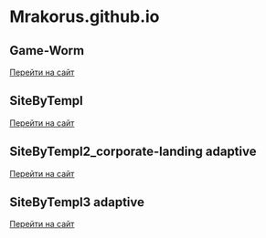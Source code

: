 # Mrakorus.github.io

## Game-Worm 

[Перейти на сайт](http://Mrakorus.github.io/Game-Worm/ "Перейти")

## SiteByTempl

[Перейти на сайт](http://Mrakorus.github.io/SiteByTempl/)

## SiteByTempl2_corporate-landing adaptive

[Перейти на сайт](http://Mrakorus.github.io/SiteByTempl2_corporate-landing/)

## SiteByTempl3 adaptive

[Перейти на сайт](https://mrakorus.github.io/SiteByTempl3/)
